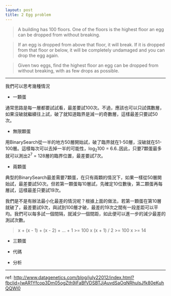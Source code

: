 ```yaml
---
layout: post
title: 2 Egg problem
---
```


> A building has 100 floors. One of the floors is the highest floor an egg can be dropped from without breaking.

> If an egg is dropped from above that floor, it will break. If it is dropped from that floor or below, it will be completely undamaged and you can drop the egg again.

> Given two eggs, find the highest floor an egg can be dropped from without breaking, with as few drops as possible.

---

我們可以思考幾種情況

- 一顆蛋

通常思路是每一層都要試試看，最差要試100次。不過，應該也可以只試偶數層，如果沒破就繼續往上試，破了就知道臨界是減一的奇數層，這樣最差只要試50次。

- 無限顆蛋

用BinarySearch從一半的地方50層開始試，破了臨界就在1-50層，沒破就在51-100層。這樣每次可以去掉一半的可能性，log<sub>2</sub>100 = 6.6..因此，只要7顆蛋最多就可以測出2<sup>7</sup> = 128層的臨界位置，最差要試7次。

- 兩顆蛋

典型的BinarySearch最差需要7顆蛋，在只有兩顆的情況下，如果一樣從50層開始試，最差要試50次。但若第一顆蛋每10層試，先確定10位數後，第二顆蛋再每層試，這樣最差只要試19次。

我們是不是有辦法最小化最差的情況呢？根據上面的做法，若第一顆蛋在第10層就破了，最差要試9次，與試到100層才破，最差的19次之間有一段差距可以平均。我們可以每多試一個間隔，就減少一個間距，如此便可以進一步的減少最差的測試次數。

> x + (x - 1) + (x - 2) + ... + 1 >= 100
> x (x + 1) / 2 >= 100
> x >= 14



- 三顆蛋

- 代碼

- 分析

---

ref:
<http://www.datagenetics.com/blog/july22012/index.html?fbclid=IwAR1Yfcop3Dm05ogZth9iFaBfVDSBTJjAuvdSaOqNRhulsJfk80eKuhQQWI0>

